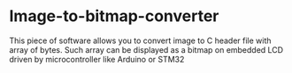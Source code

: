 # Image-to-bitmap-converter
This piece of software allows you to convert image to C header file with array of bytes. Such array can be displayed as a bitmap on embedded LCD driven by microcontroller like Arduino or STM32
